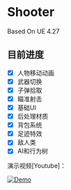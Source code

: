 # Shooter

Based On UE 4.27

## 目前进度

- [x] 人物移动动画
- [x] 武器切换
- [x] 子弹拾取
- [x] 瞄准射击
- [x] 基础UI
- [x] 后处理材质
- [x] 背包系统
- [x] 足迹特效
- [x] 敌人类
- [x] AI和行为树

演示视频[Youtube]：

[![Demo](https://res.cloudinary.com/marcomontalbano/image/upload/v1702964078/video_to_markdown/images/youtube--qfgvKzMEhpE-c05b58ac6eb4c4700831b2b3070cd403.jpg)](https://youtu.be/qfgvKzMEhpE "Demo")
